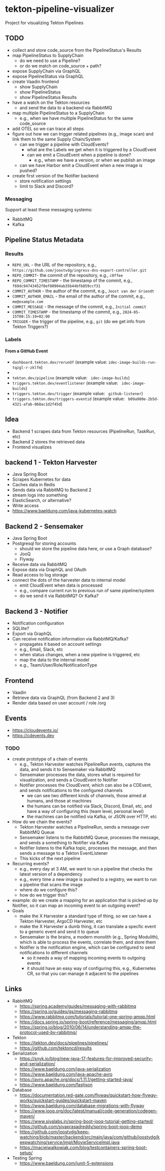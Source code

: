# tekton-pipeline-visualizer

Project for visualizing Tekton Pipelines

## TODO

* collect and store code_source from the PipelineStatus's Results
* map PipelineStatus to SupplyChain
    * do we need to use a Pipeline?
    * or do we match on code_source + path?
* expose SupplyChain via GraphQL
* expose PipelineStatus via GraphQL
* create Vaadin frontend
    * show SupplyChain
    * show PipelineStatus
    * show PipelineStatus Results
* have a watch on the Tekton resources
    * and send the data to a backend via RabbitMQ
* map multiple PipelineStatus to a SupplyChain
    * e.g., when we have multiple PipelineStatus for the same code_source
* add OTEL so we can trace all steps
* figure out how we can trigger related pipelines (e.g., image scan) and link them to the same Supply Chain/System
    * can we trigger a pipeline with CloudEvents?
      * what are the Labels we get when it is triggered by a CloudEvent
      * can we emit a CloudEvent when a pipeline is done?
          * e.g., when we have a version, or when we publish an image
    * can we have Harbor emit a CloudEvent when a new image is pushed?
* create first version of the Notifier backend
    * store notification settings
    * limit to Slack and Discord?

### Messaging

Support at least these messaging systems:

* RabbitMQ
* Kafka


## Pipeline Status Metadata

### Results

* `REPO_URL` - the URL of the repository, e.g., `https://github.com/joostvdg/ingress-dns-export-controller.git`
* `REPO_COMMIT`- the commit of the repository, e.g., `c0ffee`
* `REPO_COMMIT_TIMESTAMP` - the timestamp of the commit, e.g., `f69dc94743452f0ef80904ab35b44bfb859ccf31`
* `COMMIT_AUTHOR` - the author of the commit, e.g., `Joost van der Griendt`
* `COMMIT_AUTHOR_EMAIL` - the email of the author of the commit, e.g., `me@example.com`
* `COMMIT_MESSAGE` - the message of the commit, e.g., `Initial commit`
* `COMMIT_TIMESTAMP` - the timestamp of the commit, e.g., `2024-05-15T00:15:19+02:00`
* `TRIGGER` - the trigger of the pipeline, e.g., `git` (do we get info from Tekton Triggers?)
 
### Labels

#### From a GitHub Event

* `dashboard.tekton.dev/rerunOf` (example value: `idec-image-builds-run-tqzgl-r-zklfm`)
* 
* `tekton.dev/pipeline` (example value: ` idec-image-builds`)
* `triggers.tekton.dev/eventlistener` (example value: ` idec-image-builds`)
* `triggers.tekton.dev/trigger` (example value: ` github-listener`)
* `triggers.tekton.dev/triggers-eventid` (example value: ` b09a980e-2b5d-4321-afab-068ac1d2f45d`) 

## Idea

* Backend 1 scrapes data from Tekton resources (PipelineRun, TaskRun, etc)
* Backend 2 stores the retrieved data
* Frontend visualizes

## backend 1 - Tekton Harvester

* Java Spring Boot
* Scrapes Kubernetes for data
* Caches data in Redis
* Sends data via RabbitMQ to Backend 2
* stream logs into something
 * ElasticSearch, or alternative?
 * Write access
* https://www.baeldung.com/java-kubernetes-watch

## Backend 2 - Sensemaker

* Java Spring Boot
* Postgresql for storing accounts
  * should we store the pipeline data here, or use a Graph database?
  * JooQ
  * Flyway
* Receive data via RabbitMQ
* Expose data via GraphQL and OAuth
* Read access to log storage
* connect the dots of the harvester data to internal model
    * emit CloudEvent when data is processed
    * e.g., compare current run to previous run of same pipeline/system
    * do we send it via RabbitMQ? Or Kafka?

## Backend 3 - Notifier

* Notification configuration
* SQLlite?
* Export via GraphQL
* Can receive notification information via RabbitMQ/Kafka?
    * propagates it based on account settings
    * e.g., Email, Slack, etc
    * when status changes, when a new pipeline is triggered, etc
    * map the data to the internal model
    * e.g., Team/User/Role/NotificationType


## Frontend

* Vaadin
* Retrieve data via GraphQL (from Backend 2 and 3)
* Render data based on user account / role /org

## Events

* https://cloudevents.io/
* https://cdevents.dev

### TODO

* create prototype of a chain of events
    * e.g., Tekton Harvester watches PipelineRun events, captures the data, and sends it to Sensemaker via RabbitMQ
    * Sensemaker processes the data, stores what is required for visualization, and sends a CloudEvent to Notifier
    * Notifier processes the CloudEvent, which can also be a CDEvent, and sends notifications to the configured channels
      * we can see two different kinds of channels, those aimed at humans, and those at machines
      * the humans can be notified via Slack, Discord, Email, etc, and have a way of configuring this (team level, personal level)
      * the machines can be notified via Kafka, or JSON over HTTP, etc
* How do we chain the events?
    * Tekton Harvester watches a PipelineRun, sends a message over RabbitMQ Queue
    * Sensemaker listens to the RabbitMQ Queue, processes the message, and sends a something to Notifier via Kafka
    * Notifier listens to the Kafka topic, processes the message, and then sends a message to a Tekton EventListener
    * This kicks of the next pipeline
* Recurring events?
    * e.g., every day at 3 AM, we want to run a pipeline that checks the latest version of a dependency
    * e.g., every time a new image is pushed to a registry, we want to run a pipeline that scans the image
    * where do we configure this?
    * how do we trigger this?
* example: do we create a mapping for an application that is picked up by Notifier, so it can map an incoming event to an outgoing event?
* Goals
    * make the X Harvester a standard type of thing, so we can have a Tekton Harvester, ArgoCD Harvester, etc
    * make the X Harvester a dumb thing, it can translate a specfic event to a generic event and send it to queue
    * Sensemaker is the brains, a modern monolith (e.g., Spring Modulith), which is able to process the events, correlate them, and store them
    * Notifier is the notification engine, which can be configured to send notifications to different channels
      * so it needs a way of mapping incoming events to outgoing events
      * it should have an easy way of configuring this, e.g., Kubernetes CR, so that you can manage it adjacent to the pipelines

## Links

* RabbitMQ
    * https://spring.academy/guides/messaging-with-rabbitmq 
    * https://spring.io/guides/gs/messaging-rabbitmq
    * https://www.rabbitmq.com/tutorials/tutorial-one-spring-amqp.html
    * https://docs.spring.io/spring-boot/reference/messaging/amqp.html
    * https://spring.io/blog/2010/06/14/understanding-amqp-the-protocol-used-by-rabbitmq/
* Tekton
    * https://tekton.dev/docs/pipelines/pipelines/
    * https://github.com/tektoncd/results
* Serialization
    * https://snyk.io/blog/new-java-17-features-for-improved-security-and-serialization/
    * https://www.baeldung.com/java-serialization
    * https://www.baeldung.com/java-apache-avro
    * https://avro.apache.org/docs/1.11.1/getting-started-java/
    * https://www.baeldung.com/fastjson
* Database
    * https://documentation.red-gate.com/flyway/quickstart-how-flyway-works/quickstart-guides/quickstart-maven
    * https://www.baeldung.com/database-migrations-with-flyway
    * https://www.jooq.org/doc/latest/manual/code-generation/codegen-maven/
    * https://www.sivalabs.in/spring-boot-jooq-tutorial-getting-started/
    * https://github.com/sivaprasadreddy/spring-boot-jooq-demo
    * https://github.com/joostvdg/keep-watching/blob/master/backend/src/main/java/com/github/joostvdg/keepwatching/service/impl/MovieServiceImpl.java
    * https://maciejwalkowiak.com/blog/testcontainers-spring-boot-setup/
* Testing Spring
    * https://www.baeldung.com/junit-5-extensions